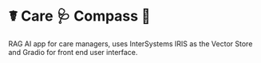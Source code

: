 # ☤ Care 🩺 Compass 🧭
RAG AI app for care managers, uses InterSystems IRIS as the Vector Store and 
Gradio for front end user interface.
